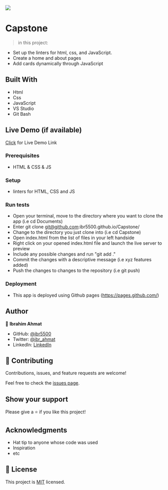 ![](https://img.shields.io/badge/Microverse-blueviolet)

# Capstone

> in this project:
- Set up the linters for html, css, and JavaScript.
- Create a home and about pages
- Add cards dynamically through JavaScript


## Built With 

- Html
- Css
- JavaScript
- VS Studio
- Git Bash

## Live Demo (if available)

[Click](https://ibr5500.github.io/Capstone/) for Live Demo Link


### Prerequisites
- HTML & CSS & JS

### Setup
- linters for HTML, CSS and JS

### Run tests
- Open your terminal, move to the directory where you want to clone the app (i.e cd Documents) 
- Enter git clone git@github.com:ibr5500.github.io/Capstone/
- Change to the directory you just clone into (i.e cd Capstone)
- Open index.html from the list of files in your left handside
- Right click on your opened index.html file and launch the live server to preview
- Include any possible changes and run "git add ." 
- Commit the changes with a descriptive message (i.e xyz features added) 
- Push the changes to changes to the repository (i.e git push)

### Deployment
- This app is deployed using Github pages (https://pages.github.com/)

## Author

👤 **Ibrahim Ahmat**

- GitHub: [@ibr5500](https://github.com/ibr5500)
- Twitter: [@ibr_ahmat](https://twitter.com/ibr_ahmat)
- LinkedIn: [LinkedIn](https://www.linkedin.com/in/ibrahim-ahmat-b5513b1a6/)


## 🤝 Contributing

Contributions, issues, and feature requests are welcome!

Feel free to check the [issues page](../../issues/).

## Show your support

Please give a ⭐️ if you like this project!



## Acknowledgments

- Hat tip to anyone whose code was used
- Inspiration 
- etc

## 📝 License

This project is [MIT](./MIT.md) licensed.

